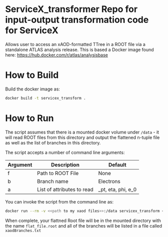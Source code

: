 # ServiceX_transformer Repo for input-output transformation code for ServiceX

Allows user to access an xAOD-formatted TTree in a ROOT file via a standalone
ATLAS analysis release. This is based a Docker image found here:
    https://hub.docker.com/r/atlas/analysisbase

# How to Build
Build the docker image as:
```bash
docker build -t servicex_transform .
```

# How to Run
The script assumes that there is a mounted docker volume under `/data` - it will
read ROOT files from this directory and output the flattened n-tuple file as
well as the list of branches in this directory.

The script accepts a number of command line arguments:

| Argument | Description | Default |
| -------- | ----------- | ------- |
| f        | Path to ROOT File | None |
| b        | Branch name | Electrons |
| a        | List of attributes to read | _pt, eta, phi, e_0 |

You can invoke the script from the command line as:
```bash
docker run --rm -v <<path to my xaod files>>:/data servicex_transform <<args>>
```

When complete, your flattned Root file will be in the mounted directory with
the name `flat_file.root` and all of the branches will be listed in a file
called `xaodBranches.txt`
